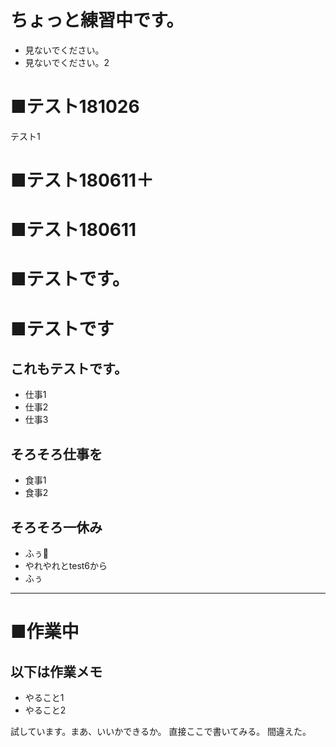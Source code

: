 # ちょっと練習中です。

- 見ないでください。
- 見ないでください。2

# ■テスト181026
テスト1

# ■テスト180611＋
# ■テスト180611
# ■テストです。
# ■テストです
## これもテストです。
- 仕事1
- 仕事2
- 仕事3
## そろそろ仕事を
- 食事1
- 食事2
## そろそろ一休み
- ふぅ
- やれやれとtest6から
- ふぅ

---
# ■作業中
## 以下は作業メモ
- やること1 
- やること2

試しています。まあ、いいかできるか。
直接ここで書いてみる。
間違えた。
